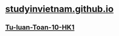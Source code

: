# [studyinvietnam.github.io](https://studyinvietnam.github.io/)
## [Tu-luan-Toan-10-HK1](https://studyinvietnam.github.io/class10/toan/Tu-luan-Toan-10-HK1/)
